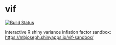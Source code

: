vif
===

[![Build Status](https://travis-ci.org/mbjoseph/vif.svg?branch=master)](https://travis-ci.org/mbjoseph/vif)

Interactive R shiny variance inflation factor sandbox: https://mbjoseph.shinyapps.io/vif-sandbox/
